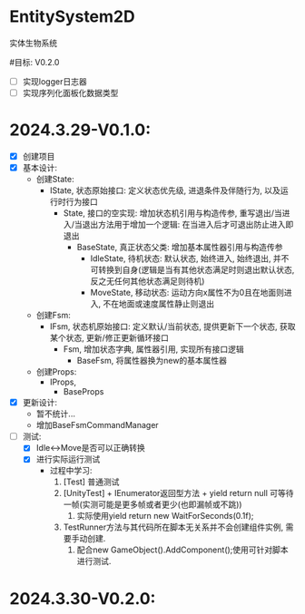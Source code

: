# EntitySystem2D
实体生物系统

#目标: V0.2.0
- [ ] 实现logger日志器
- [ ] 实现序列化面板化数据类型

# 2024.3.29-V0.1.0: 
- [x] 创建项目
- [x] 基本设计: 
  - 创建State: 
    - IState, 状态原始接口: 定义状态优先级, 进退条件及伴随行为, 以及运行时行为接口
      - State, 接口的空实现: 增加状态机引用与构造传参, 重写退出/当进入/当退出方法用于增加一个逻辑: 在当进入后才可退出防止进入即退出
        - BaseState, 真正状态父类: 增加基本属性器引用与构造传参
          - IdleState, 待机状态: 默认状态, 始终进入, 始终退出, 并不可转换到自身(逻辑是当有其他状态满足时则退出默认状态, 反之无任何其他状态满足则待机)
          - MoveState, 移动状态: 运动方向x属性不为0且在地面则进入, 不在地面或速度属性静止则退出
  - 创建Fsm: 
    - IFsm, 状态机原始接口: 定义默认/当前状态, 提供更新下一个状态, 获取某个状态, 更新/修正更新循环接口
      - Fsm, 增加状态字典, 属性器引用,  实现所有接口逻辑
        - BaseFsm, 将属性器换为new的基本属性器
  - 创建Props: 
    - IProps, 
      - BaseProps
- [x] 更新设计:
  - 暂不统计...
  - 增加BaseFsmCommandManager
- [ ] 测试: 
  - [x] Idle<->Move是否可以正确转换
  - [x] 进行实际运行测试
    - 过程中学习: 
      1. [Test] 普通测试
      2. [UnityTest] + IEnumerator返回型方法 + yield return null 可等待一帧(实测可能是更多帧或者更少(也即漏帧或不跳))
         1. 实际使用yield return new WaitForSeconds(0.1f);
      3. TestRunner方法与其代码所在脚本无关系并不会创建组件实例, 需要手动创建.
         1. 配合new GameObject().AddComponent<TargetComponent>();使用可针对脚本进行测试.


# 2024.3.30-V0.2.0:
